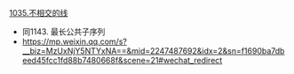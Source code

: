 [1035.不相交的线](https://leetcode-cn.com/problems/uncrossed-lines/)


- 同1143. 最长公共子序列
- https://mp.weixin.qq.com/s?__biz=MzUxNjY5NTYxNA==&mid=2247487692&idx=2&sn=f1690ba7dbeed45fcc1fd88b7480668f&scene=21#wechat_redirect